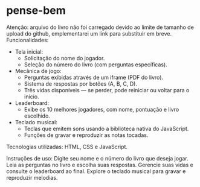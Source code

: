 # pense-bem
Atenção: arquivo do livro não foi carregado devido ao limite de tamanho de upload do github, emplementarei um link para substituir em breve.
Funcionalidades:
- Tela inicial:
  - Solicitação do nome do jogador.
  - Seleção do número do livro (com perguntas específicas).
- Mecânica de jogo:
  - Perguntas exibidas através de um iframe (PDF do livro).
  - Sistema de respostas por botões (A, B, C, D).
  - Três vidas disponíveis — se perder, pode reiniciar ou voltar para o início.
- Leaderboard:
  - Exibe os 10 melhores jogadores, com nome, pontuação e livro escolhido.
- Teclado musical:
  - Teclas que emitem sons usando a biblioteca nativa do JavaScript.
  - Funções de gravar e reproduzir as notas tocadas.

Tecnologias utilizadas:
HTML, CSS e JavaScript.

Instruções de uso:
Digite seu nome e o número do livro que deseja jogar. Leia as perguntas no livro e escolha suas respostas. Gerencie suas vidas e consulte o leaderboard ao final. Explore o teclado musical para gravar e reproduzir melodias.
